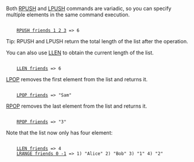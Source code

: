 Both [RPUSH](#help) and [LPUSH](#help) commands are variadic, so you can specify multiple elements
in the same command execution.

<pre><code>
    <a href="#run">RPUSH friends 1 2 3</a> => 6
</code></pre>

<span class="tip">
Tip: RPUSH and LPUSH return the total length of the list after the operation.
</span>

You can also use [LLEN](#help) to obtain the current length of the list.

<pre><code>
    <a href="#run">LLEN friends</a> => 6
</code></pre>

[LPOP](#help) removes the first element from the list and returns it.

<pre><code>
    <a href="#run">LPOP friends</a> => "Sam"
</code></pre>

[RPOP](#help) removes the last element from the list and returns it.

<pre><code>
    <a href="#run">RPOP friends</a> => "3"
</code></pre>

Note that the list now only has four element:

<pre><code>
    <a href="#run">LLEN friends</a> => 4
    <a href="#run">LRANGE friends 0 -1</a> => 1) "Alice" 2) "Bob" 3) "1" 4) "2"
</code></pre>
